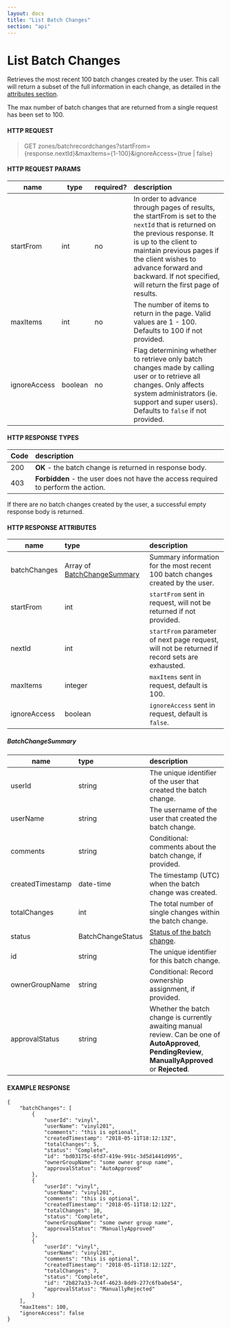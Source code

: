 ```yaml
---
layout: docs
title: "List Batch Changes"
section: "api"
---
```


# List Batch Changes

Retrieves the most recent 100 batch changes created by the user. This call will return a subset of the full information in each change, as detailed in the [attributes section](#response-attributes).

The max number of batch changes that are returned from a single request has been set to 100. 

#### HTTP REQUEST

> GET zones/batchrecordchanges?startFrom={response.nextId}&maxItems={1-100}&ignoreAccess={true &#124; false}

#### HTTP REQUEST PARAMS

name          | type          | required?   | description |
 ------------ | ------------- | ----------- | :---------- |
startFrom     | int           | no          | In order to advance through pages of results, the startFrom is set to the `nextId` that is returned on the previous response. It is up to the client to maintain previous pages if the client wishes to advance forward and backward. If not specified, will return the first page of results. |
maxItems      | int           | no          | The number of items to return in the page. Valid values are 1 - 100.  Defaults to 100 if not provided. |
ignoreAccess  | boolean       | no          | Flag determining whether to retrieve only batch changes made by calling user or to retrieve all changes. Only affects system administrators (ie. support and super users). Defaults to `false` if not provided. |

#### HTTP RESPONSE TYPES

Code          | description |
 ------------ | :---------- |
200           | **OK** - the batch change is returned in response body. |
403           | **Forbidden** - the user does not have the access required to perform the action. |

If there are no batch changes created by the user, a successful empty response body is returned.

#### HTTP RESPONSE ATTRIBUTES <a id="response-attributes" />

name          | type        | description |
 ------------ | :---------- | :---------- |
batchChanges  | Array of [BatchChangeSummary](#batchchangesummary-info) | Summary information for the most recent 100 batch changes created by the user. |
startFrom     | int         | `startFrom` sent in request, will not be returned if not provided. |
nextId        | int         | `startFrom` parameter of next page request, will not be returned if record sets are exhausted. |
maxItems      | integer     | `maxItems` sent in request, default is 100. |
ignoreAccess  | boolean     | `ignoreAccess` sent in request, default is `false`. |


##### BatchChangeSummary <a id="batchchangesummary-info" />

name          | type        | description |
 ------------ | :---------- | :---------- |
userId        | string      | The unique identifier of the user that created the batch change. |
userName      | string      | The username of the user that created the batch change. |
comments      | string      | Conditional: comments about the batch change, if provided. |
createdTimestamp | date-time      | The timestamp (UTC) when the batch change was created. |
totalChanges  | int         | The total number of single changes within the batch change. |
status        | BatchChangeStatus | [Status of the batch change](../api/batchchange-model#batchchange-attributes). |
id            | string      | The unique identifier for this batch change. |
ownerGroupName | string      | Conditional: Record ownership assignment, if provided. |
approvalStatus | string      | Whether the batch change is currently awaiting manual review. Can be one of **AutoApproved**, **PendingReview**, **ManuallyApproved** or **Rejected**. |


#### EXAMPLE RESPONSE

```
{
    "batchChanges": [
        {
            "userId": "vinyl", 
            "userName": "vinyl201", 
            "comments": "this is optional", 
            "createdTimestamp": "2018-05-11T18:12:13Z", 
            "totalChanges": 5, 
            "status": "Complete", 
            "id": "bd03175c-6fd7-419e-991c-3d5d1441d995",
            "ownerGroupName": "some owner group name",
            "approvalStatus": "AutoApproved"
        }, 
        {
            "userId": "vinyl", 
            "userName": "vinyl201", 
            "comments": "this is optional", 
            "createdTimestamp": "2018-05-11T18:12:12Z", 
            "totalChanges": 10, 
            "status": "Complete", 
            "ownerGroupName": "some owner group name",
            "approvalStatus": "ManuallyApproved"
        },
        {
            "userId": "vinyl", 
            "userName": "vinyl201", 
            "comments": "this is optional", 
            "createdTimestamp": "2018-05-11T18:12:12Z", 
            "totalChanges": 7, 
            "status": "Complete", 
            "id": "2b827a33-7c4f-4623-8dd9-277c6fba0e54",
            "approvalStatus": "ManuallyRejected"
        }
    ],
    "maxItems": 100,
    "ignoreAccess": false
}
```
